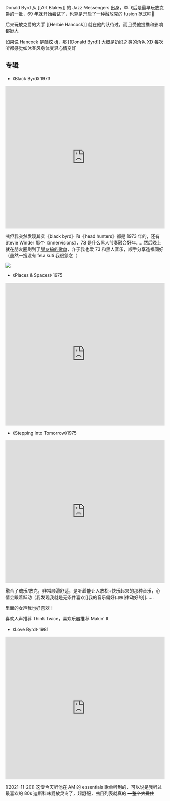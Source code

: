 Donald Byrd 从 [[Art Blakey]] 的 Jazz Messengers 出身，单飞后是最早玩放克爵的一批，69 年就开始尝试了，也算是开启了一种融放克的 fusion 范式吧🤔

后来玩放克爵的大手 [[Herbie Hancock]]  就在他的队待过，而且受他提携和影响都挺大

如果说 Hancock 是酷炫 dj，那 [[Donald Byrd]] 大概是奶妈之类的角色 XD 每次听都感觉如沐春风身体变轻心情变好

## 专辑
- 《Black Byrd》 1973

<iframe allow="autoplay *; encrypted-media *; fullscreen *; clipboard-write" frameborder="0" height="450" style="width:100%;max-width:660px;overflow:hidden;background:transparent;" sandbox="allow-forms allow-popups allow-same-origin allow-scripts allow-storage-access-by-user-activation allow-top-navigation-by-user-activation" src="https://embed.music.apple.com/hk/album/black-byrd/1443275060?l=en"></iframe>

咦但我突然发现其实《black byrd》和《head hunters》都是 1973 年的，还有 Stevie Winder 那个《innervisions》，73 是什么黑人节奏融合好年……然后晚上就在朋友圈刷到了[朋友搞的歌单](https://music.163.com/#/playlist?app_version=8.6.15&id=7077709500&creatorId=1379127248)，介于我也爱 73 和黑人音乐，顺手分享造福同好（虽然一搜没有 fela kuti 我很怨念（

![](https://picture-guan.oss-cn-hangzhou.aliyuncs.com/20220821214627.png)

- 《Places & Spaces》 1975

<iframe allow="autoplay *; encrypted-media *; fullscreen *; clipboard-write" frameborder="0" height="450" style="width:100%;max-width:660px;overflow:hidden;background:transparent;" sandbox="allow-forms allow-popups allow-same-origin allow-scripts allow-storage-access-by-user-activation allow-top-navigation-by-user-activation" src="https://embed.music.apple.com/hk/album/places-spaces/724869220?l=en"></iframe>


- 《Stepping Into Tomorrow》1975

<iframe allow="autoplay *; encrypted-media *; fullscreen *; clipboard-write" frameborder="0" height="450" style="width:100%;max-width:660px;overflow:hidden;background:transparent;" sandbox="allow-forms allow-popups allow-same-origin allow-scripts allow-storage-access-by-user-activation allow-top-navigation-by-user-activation" src="https://embed.music.apple.com/hk/album/stepping-into-tomorrow/738330711?l=en"></iframe>

融合了魂乐/放克，非常顺滑舒适，是听着能让人放松+快乐起来的那种音乐，心情会跟着跃动（我发现我就是无条件喜欢[[我的音乐偏好口味|律动好的]]……

里面的女声我也好喜欢！

喜欢人声推荐 Think Twice，喜欢乐器推荐 Makin' It

- 《Love Byrd》 1981

<iframe allow="autoplay *; encrypted-media *; fullscreen *; clipboard-write" frameborder="0" height="450" style="width:100%;max-width:660px;overflow:hidden;background:transparent;" sandbox="allow-forms allow-popups allow-same-origin allow-scripts allow-storage-access-by-user-activation allow-top-navigation-by-user-activation" src="https://embed.music.apple.com/hk/album/love-byrd/276967981?l=en"></iframe>

[[2021-11-20]] 这专今天听他在 AM 的 essentials 歌单听到的，可以说是我听过最喜欢的 80s 迪斯科味爵放灵专了，超舒服，曲目列表就真的 ~~一整个大爱住~~

